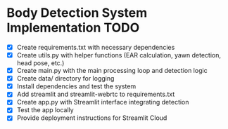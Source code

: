 # Body Detection System Implementation TODO

- [x] Create requirements.txt with necessary dependencies
- [x] Create utils.py with helper functions (EAR calculation, yawn detection, head pose, etc.)
- [x] Create main.py with the main processing loop and detection logic
- [x] Create data/ directory for logging
- [x] Install dependencies and test the system
- [x] Add streamlit and streamlit-webrtc to requirements.txt
- [x] Create app.py with Streamlit interface integrating detection
- [x] Test the app locally
- [x] Provide deployment instructions for Streamlit Cloud
